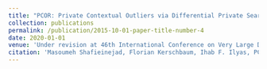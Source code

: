 ```yaml
---
title: "PCOR: Private Contextual Outliers via Differential Private Search"
collection: publications
permalink: /publication/2015-10-01-paper-title-number-4
date: 2020-01-01
venue: 'Under revision at 46th International Conference on Very Large Data Bases (VLDB)'
citation: 'Masoumeh Shafieinejad, Florian Kerschbaum, Ihab F. Ilyas, PCOR: Private Contextual Outliers via Differential Private Search, Under revision at VLDB'
---
```



